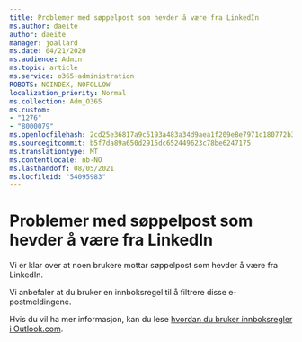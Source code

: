 ```yaml
---
title: Problemer med søppelpost som hevder å være fra LinkedIn
ms.author: daeite
author: daeite
manager: joallard
ms.date: 04/21/2020
ms.audience: Admin
ms.topic: article
ms.service: o365-administration
ROBOTS: NOINDEX, NOFOLLOW
localization_priority: Normal
ms.collection: Adm_O365
ms.custom:
- "1276"
- "8000079"
ms.openlocfilehash: 2cd25e36817a9c5193a483a34d9aea1f209e8e7971c180772b32a9552ee67222
ms.sourcegitcommit: b5f7da89a650d2915dc652449623c78be6247175
ms.translationtype: MT
ms.contentlocale: nb-NO
ms.lasthandoff: 08/05/2021
ms.locfileid: "54095983"
---
```

# <a name="issues-with-junk-email-claiming-to-be-from-linkedin"></a>Problemer med søppelpost som hevder å være fra LinkedIn

Vi er klar over at noen brukere mottar søppelpost som hevder å være fra LinkedIn.

Vi anbefaler at du bruker en innboksregel til å filtrere disse e-postmeldingene.

Hvis du vil ha mer informasjon, kan du lese [hvordan du bruker innboksregler i Outlook.com](https://support.office.com/article/4b094371-a5d7-49bd-8b1b-4e4896a7cc5d?wt.mc_id=Office_Outlook_com_Alchemy).